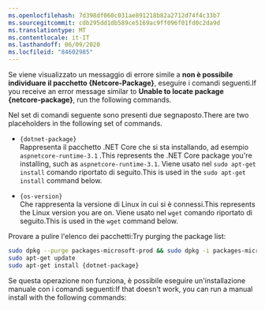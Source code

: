 ```yaml
---
ms.openlocfilehash: 7d398df060c031ae891218b82a2712d74f4c33b7
ms.sourcegitcommit: cdb295dd1db589ce5169ac9ff096f01fd0c2da9d
ms.translationtype: MT
ms.contentlocale: it-IT
ms.lasthandoff: 06/09/2020
ms.locfileid: "84602985"
---
```


<span data-ttu-id="0de65-101">Se viene visualizzato un messaggio di errore simile a **non è possibile individuare il pacchetto {Netcore-Package}**, eseguire i comandi seguenti.</span><span class="sxs-lookup"><span data-stu-id="0de65-101">If you receive an error message similar to **Unable to locate package {netcore-package}**, run the following commands.</span></span>

<span data-ttu-id="0de65-102">Nel set di comandi seguente sono presenti due segnaposto.</span><span class="sxs-lookup"><span data-stu-id="0de65-102">There are two placeholders in the following set of commands.</span></span>

- `{dotnet-package}`\
<span data-ttu-id="0de65-103">Rappresenta il pacchetto .NET Core che si sta installando, ad esempio `aspnetcore-runtime-3.1` .</span><span class="sxs-lookup"><span data-stu-id="0de65-103">This represents the .NET Core package you're installing, such as `aspnetcore-runtime-3.1`.</span></span> <span data-ttu-id="0de65-104">Viene usato nel `sudo apt-get install` comando riportato di seguito.</span><span class="sxs-lookup"><span data-stu-id="0de65-104">This is used in the `sudo apt-get install` command below.</span></span>

- `{os-version}`\
<span data-ttu-id="0de65-105">Che rappresenta la versione di Linux in cui si è connessi.</span><span class="sxs-lookup"><span data-stu-id="0de65-105">This represents the Linux version you are on.</span></span> <span data-ttu-id="0de65-106">Viene usato nel `wget` comando riportato di seguito.</span><span class="sxs-lookup"><span data-stu-id="0de65-106">This is used in the `wget` command below.</span></span>

<span data-ttu-id="0de65-107">Provare a pulire l'elenco dei pacchetti:</span><span class="sxs-lookup"><span data-stu-id="0de65-107">Try purging the package list:</span></span>

```bash
sudo dpkg --purge packages-microsoft-prod && sudo dpkg -i packages-microsoft-prod.deb
sudo apt-get update
sudo apt-get install {dotnet-package}
```

<span data-ttu-id="0de65-108">Se questa operazione non funziona, è possibile eseguire un'installazione manuale con i comandi seguenti:</span><span class="sxs-lookup"><span data-stu-id="0de65-108">If that doesn't work, you can run a manual install with the following commands:</span></span>
